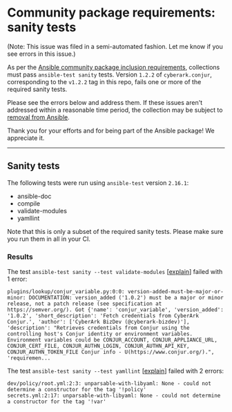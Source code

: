 # Community package requirements: sanity tests

(Note: This issue was filed in a semi-automated fashion. Let me know if you see errors in this issue.)

As per the [Ansible community package inclusion requirements][ci-testing], collections must pass `ansible-test sanity` tests. Version `1.2.2` of `cyberark.conjur`, corresponding to the `v1.2.2` tag in this repo, fails one or more of the required sanity tests.


Please see the errors below and address them. If these issues aren't addressed within a reasonable time period, the collection may be subject to [removal from Ansible][removal].

Thank you for your efforts and for being part of the Ansible package! We appreciate it.

---

## Sanity tests

The following tests were run using `ansible-test` version `2.16.1`:

- ansible-doc
- compile
- validate-modules
- yamllint

Note that this is only a subset of the required sanity tests. Please make sure you run them in all in your CI.

### Results

The test `ansible-test sanity --test validate-modules` [[explain](https://docs.ansible.com/ansible-core/2.16/dev_guide/testing/sanity/validate-modules.html)] failed with 1 error:

``` text
plugins/lookup/conjur_variable.py:0:0: version-added-must-be-major-or-minor: DOCUMENTATION: version_added ('1.0.2') must be a major or minor release, not a patch release (see specification at https://semver.org/). Got {'name': 'conjur_variable', 'version_added': '1.0.2', 'short_description': 'Fetch credentials from CyberArk Conjur.', 'author': ['CyberArk BizDev (@cyberark-bizdev)'], 'description': "Retrieves credentials from Conjur using the controlling host's Conjur identity or environment variables. Environment variables could be CONJUR_ACCOUNT, CONJUR_APPLIANCE_URL, CONJUR_CERT_FILE, CONJUR_AUTHN_LOGIN, CONJUR_AUTHN_API_KEY, CONJUR_AUTHN_TOKEN_FILE Conjur info - U(https://www.conjur.org/).", 'requiremen...
```

The test `ansible-test sanity --test yamllint` [[explain](https://docs.ansible.com/ansible-core/2.16/dev_guide/testing/sanity/yamllint.html)] failed with 2 errors:

``` text
dev/policy/root.yml:2:3: unparsable-with-libyaml: None - could not determine a constructor for the tag '!policy'
secrets.yml:2:17: unparsable-with-libyaml: None - could not determine a constructor for the tag '!var'
```




[ci-testing]: https://docs.ansible.com/ansible/latest/community/collection_contributors/collection_requirements.html#ci-testing
[repo-mgmt]: https://docs.ansible.com/ansible/latest/community/collection_contributors/collection_requirements.html#repository-management
[removal]: https://github.com/ansible-collections/overview/blob/main/removal_from_ansible.rst
